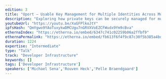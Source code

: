 ```yaml
---
edition: 3
title: "Uport – Usable Key Management for Multiple Identities Across Multiple Chains"
description: "Exploring how private keys can be securely managed for multiple identities with an intuitive mobile user interface like the uPort app. In addition, we explore the notion of how identities can communicate and transact across multiple chains with varying consensus systems."
youtubeUrl: "https://youtu.be/XuGFPlkoJtY"
ipfsHash: "QmYgwo9YAoTuxykwDMCUgu7nGRVXVoEZCFWudx9Ym9cBva"
ethernaIndex: "https://etherna.io/embed/6347c741c02259b06a2ffbf9"
ethernaPermalink: "https://etherna.io/embed/fb613f6f4f9c87c30f5b385a4bdc18ca5d23476002380681bee70935ff26aa31"
duration: 1224
expertise: "Intermediate"
type: "Talk"
track: "Developer Infrastructure"
keywords: []
tags: ['Developer Infrastructure']
speakers: ['Michael Sena','Rouven Heck','Pelle Braendgaard']
---
```

